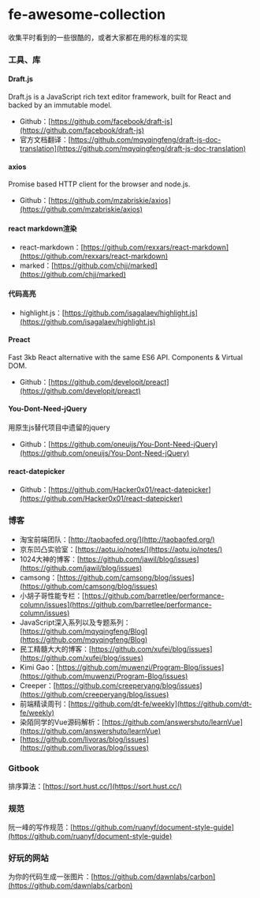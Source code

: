 # fe-awesome-collection

收集平时看到的一些很酷的，或者大家都在用的标准的实现

### 工具、库

####  Draft.js

Draft.js is a JavaScript rich text editor framework, built for React and backed by an immutable model.

- Github：[https://github.com/facebook/draft-js](https://github.com/facebook/draft-js)
- 官方文档翻译：[https://github.com/mqyqingfeng/draft-js-doc-translation](https://github.com/mqyqingfeng/draft-js-doc-translation)

#### axios

Promise based HTTP client for the browser and node.js.

- Github：[https://github.com/mzabriskie/axios](https://github.com/mzabriskie/axios)

#### react markdown渲染

- react-markdown：[https://github.com/rexxars/react-markdown](https://github.com/rexxars/react-markdown)
- marked：[https://github.com/chjj/marked](https://github.com/chjj/marked)

#### 代码高亮

- highlight.js：[https://github.com/isagalaev/highlight.js](https://github.com/isagalaev/highlight.js)

#### Preact

Fast 3kb React alternative with the same ES6 API. Components & Virtual DOM. 

- Github：[https://github.com/developit/preact](https://github.com/developit/preact)

#### You-Dont-Need-jQuery

用原生js替代项目中遗留的jquery

- Github：[https://github.com/oneuijs/You-Dont-Need-jQuery](https://github.com/oneuijs/You-Dont-Need-jQuery)

#### react-datepicker

- Github：[https://github.com/Hacker0x01/react-datepicker](https://github.com/Hacker0x01/react-datepicker)


### 博客

- 淘宝前端团队：[http://taobaofed.org/](http://taobaofed.org/)
- 京东凹凸实验室：[https://aotu.io/notes/](https://aotu.io/notes/)
- 1024大神的博客：[https://github.com/jawil/blog/issues](https://github.com/jawil/blog/issues)
- camsong：[https://github.com/camsong/blog/issues](https://github.com/camsong/blog/issues)
- 小胡子哥性能专栏：[https://github.com/barretlee/performance-column/issues](https://github.com/barretlee/performance-column/issues)
- JavaScript深入系列以及专题系列：[https://github.com/mqyqingfeng/Blog](https://github.com/mqyqingfeng/Blog)
- 民工精髓大大的博客：[https://github.com/xufei/blog/issues](https://github.com/xufei/blog/issues)
- Kimi Gao：[https://github.com/muwenzi/Program-Blog/issues](https://github.com/muwenzi/Program-Blog/issues)
- Creeper：[https://github.com/creeperyang/blog/issues](https://github.com/creeperyang/blog/issues)
- 前端精读周刊：[https://github.com/dt-fe/weekly](https://github.com/dt-fe/weekly)
- 染陌同学的Vue源码解析：[https://github.com/answershuto/learnVue](https://github.com/answershuto/learnVue)
- [https://github.com/livoras/blog/issues](https://github.com/livoras/blog/issues)

### Gitbook

排序算法：[https://sort.hust.cc/](https://sort.hust.cc/)

### 规范

阮一峰的写作规范：[https://github.com/ruanyf/document-style-guide](https://github.com/ruanyf/document-style-guide)

### 好玩的网站

为你的代码生成一张图片：[https://github.com/dawnlabs/carbon](https://github.com/dawnlabs/carbon)